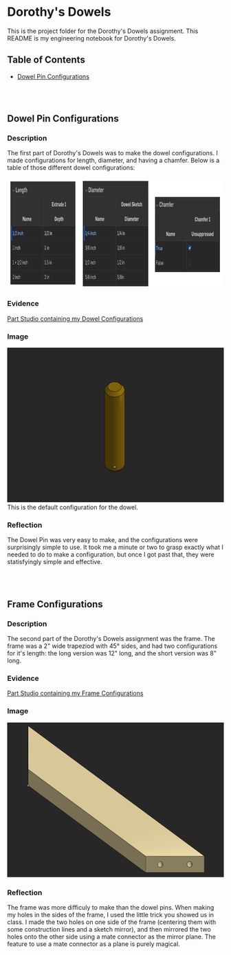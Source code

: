 # Dorothy's Dowels

This is the project folder for the Dorothy's Dowels assignment. This README is my engineering notebook for Dorothy's Dowels.

## Table of Contents
* [Dowel Pin Configurations](#dowel-pin-configurations)

<br>
<br>

## Dowel Pin Configurations

### Description

The first part of Dorothy's Dowels was to make the dowel configurations. I made configurations for length, diameter, and having a chamfer. Below is a
 table of those different dowel configurations:

<img src="/dorothy_dowels/images/dowel_configurations.png" height="258px" alt="Dorothy's Dowels Configurations">

### Evidence

[Part Studio containing my Dowel Configurations](https://cvilleschools.onshape.com/documents/c9ac82162a3090764a17b9b5/w/17425d9436da4db7fa621807/e/84e4209c7872dfdfe465c9ff)

### Image

<img src="/dorothy_dowels/images/base_dowel.png" width="600px" height="360px" alt="Dorothy's Dowels Default Dowel Configuration">
This is the default configuration for the dowel.

### Reflection

The Dowel Pin was very easy to make, and the configurations were surprisingly simple to use. It took me a minute or two to grasp exactly what I needed
to do to make a configuration, but once I got past that, they were statisfyingly simple and effective.

<br>
<br>

## Frame Configurations

### Description

The second part of the Dorothy's Dowels assignment was the frame. The frame was a 2" wide trapeziod with 45° sides, and had two configurations for it's 
length: the long version was 12" long, and the short version was 8" long.

### Evidence

[Part Studio containing my Frame Configurations](https://cvilleschools.onshape.com/documents/c9ac82162a3090764a17b9b5/w/17425d9436da4db7fa621807/e/6dd7aa8e1a27cb6c98fb1937)

### Image

<img src="/dorothy_dowels/images/frame.png" width="600px" height="360px" alt="Dorothy's Dowels Frame">

### Reflection

The frame was more difficuly to make than the dowel pins. When making my holes in the sides of the frame, I used the little trick you showed us in
class. I made the two holes on one side of the frame (centering them with some construction lines and a sketch mirror), and then mirrored the two holes
onto the other side using a mate connector as the mirror plane. The feature to use a mate connector as a plane is purely magical.

<br>
<br>
